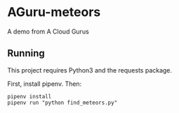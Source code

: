 # AGuru-meteors
A demo from A Cloud Gurus

## Running

This project requires Python3 and the requests package.

First, install pipenv. Then:

```
pipenv install
pipenv run "python find_meteors.py"
```
